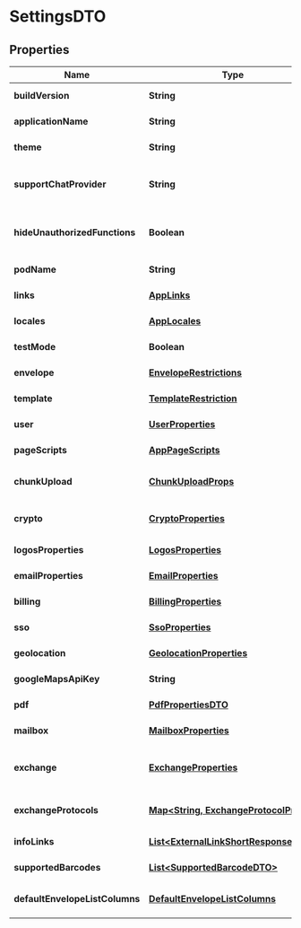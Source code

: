 

# SettingsDTO


## Properties

| Name | Type | Description | Notes |
|------------ | ------------- | ------------- | -------------|
|**buildVersion** | **String** | The version of the build |  [optional] |
|**applicationName** | **String** | The name of the platform |  [optional] |
|**theme** | **String** | The name of the UI theme |  [optional] |
|**supportChatProvider** | **String** | Support live chat provider name |  [optional] |
|**hideUnauthorizedFunctions** | **Boolean** | Hide or disable unauthorized functions |  [optional] |
|**podName** | **String** | Kubernetes Pod Name |  [optional] |
|**links** | [**AppLinks**](AppLinks.md) | Application Links |  [optional] |
|**locales** | [**AppLocales**](AppLocales.md) | Supported locales |  [optional] |
|**testMode** | **Boolean** | Is Test Mode enabled? |  [optional] |
|**envelope** | [**EnvelopeRestrictions**](EnvelopeRestrictions.md) | Envelope Restrictions |  [optional] |
|**template** | [**TemplateRestriction**](TemplateRestriction.md) | Template Restrictions |  [optional] |
|**user** | [**UserProperties**](UserProperties.md) | User settings |  [optional] |
|**pageScripts** | [**AppPageScripts**](AppPageScripts.md) | Additional JS scripts |  [optional] |
|**chunkUpload** | [**ChunkUploadProps**](ChunkUploadProps.md) | Chunk Upload properties |  [optional] |
|**crypto** | [**CryptoProperties**](CryptoProperties.md) | Signature Providers and Region |  [optional] |
|**logosProperties** | [**LogosProperties**](LogosProperties.md) | Logos properties |  [optional] |
|**emailProperties** | [**EmailProperties**](EmailProperties.md) | E-mails for support |  [optional] |
|**billing** | [**BillingProperties**](BillingProperties.md) | Billing properties |  [optional] |
|**sso** | [**SsoProperties**](SsoProperties.md) | SSO properties |  [optional] |
|**geolocation** | [**GeolocationProperties**](GeolocationProperties.md) | Geolocation properties |  [optional] |
|**googleMapsApiKey** | **String** | Google maps api key |  [optional] |
|**pdf** | [**PdfPropertiesDTO**](PdfPropertiesDTO.md) | PDF properties |  [optional] |
|**mailbox** | [**MailboxProperties**](MailboxProperties.md) | Mailbox properties |  [optional] |
|**exchange** | [**ExchangeProperties**](ExchangeProperties.md) | Common properties for exchange protocols |  [optional] |
|**exchangeProtocols** | [**Map&lt;String, ExchangeProtocolProps&gt;**](ExchangeProtocolProps.md) | Available exchange protocols |  [optional] |
|**infoLinks** | [**List&lt;ExternalLinkShortResponseDTO&gt;**](ExternalLinkShortResponseDTO.md) | Info menu links |  [optional] |
|**supportedBarcodes** | [**List&lt;SupportedBarcodeDTO&gt;**](SupportedBarcodeDTO.md) | Supported barcodes |  [optional] |
|**defaultEnvelopeListColumns** | [**DefaultEnvelopeListColumns**](DefaultEnvelopeListColumns.md) | Default envelope list columns |  [optional] |



